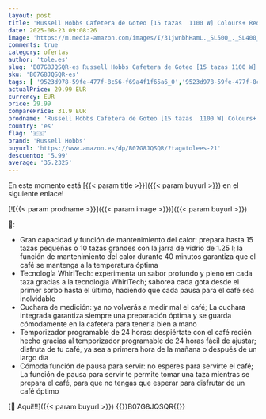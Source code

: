 ```yaml
---
layout: post
title: 'Russell Hobbs Cafetera de Goteo [15 tazas  1100 W] Colours+ Red  jarra cristal 1.25 l  tecnología WhirlTech  pantalla LCD  temporizador programable  filtro extraíble  mantenimiento calor  24031-56'
date: 2025-08-23 09:08:26
image: 'https://m.media-amazon.com/images/I/31jwnbhHamL._SL500_._SL400_.jpg'
comments: true
category: ofertas
author: 'tole.es'
slug: 'B07G8JQSQR-es Russell Hobbs Cafetera de Goteo [15 tazas 1100 W] Colours+...'
sku: 'B07G8JQSQR-es'
tags: [ '9523d978-59fe-477f-8c56-f69a4f1f65a6_0','9523d978-59fe-477f-8c56-f69a4f1f65a6_3101','9523d978-59fe-477f-8c56-f69a4f1f65a6_3201','9523d978-59fe-477f-8c56-f69a4f1f65a6_3301','9523d978-59fe-477f-8c56-f69a4f1f65a6_5601','9523d978-59fe-477f-8c56-f69a4f1f65a6_5901','9523d978-59fe-477f-8c56-f69a4f1f65a6_6001','9523d978-59fe-477f-8c56-f69a4f1f65a6_6201','9523d978-59fe-477f-8c56-f69a4f1f65a6_6801','9523d978-59fe-477f-8c56-f69a4f1f65a6_701','9523d978-59fe-477f-8c56-f69a4f1f65a6_7501','9523d978-59fe-477f-8c56-f69a4f1f65a6_7701','9523d978-59fe-477f-8c56-f69a4f1f65a6_9101','Arborist Merchandising Root','CML-Kitchen','Cafeteras de goteo','Café y Bebidas Calientes','Descubre las ofertas para tu cocina','GLPrimeDayRussellHobbs','Hogar y cocina','Kitchen All','KitchenPrimeDayRussellHobbs','KitchenRussellHobbs','KitchenSpectrum','Los favoritos de nuestros clientes Social: Hogar y cocina','Los favoritos de nuestros clientes Social: Hogar y cocina líneas duras','Los favoritos de nuestros clientes: Hogar y cocina','Major Appliances','Máquinas cafeteras','New Arrivals Social: Home and Kitchen','Ofertas de electrodomésticos pequeños y grandes','Self Service','Special Features Stores','Top Brands Kitchen Appliances','Top Brands Kitchen Selection','Utensilios para café y té','cafetera','russell hobbs','top brands_home_and_kitchen','🇪🇸', ]
actualPrice: 29.99 EUR
currency: EUR
price: 29.99
comparePrice: 31.9 EUR
prodname: 'Russell Hobbs Cafetera de Goteo [15 tazas  1100 W] Colours+ Red  jarra cristal 1.25 l  tecnología WhirlTech  pantalla LCD  temporizador programable  filtro extraíble  mantenimiento calor  24031-56'
country: 'es'
flag: '🇪🇸'
brand: 'Russell Hobbs'
buyurl: 'https://www.amazon.es/dp/B07G8JQSQR/?tag=tolees-21'
descuento: '5.99'
average: '35.2325'
---
```


En este momento está [{{< param title >}}]({{< param buyurl >}}) en el siguiente enlace!

[![{{< param prodname >}}]({{< param image >}})]({{< param buyurl >}})

🔎:

- Gran capacidad y función de mantenimiento del calor: prepara hasta 15 tazas pequeñas o 10 tazas grandes con la jarra de vidrio de 1.25 l; la función de mantenimiento del calor durante 40 minutos garantiza que el café se mantenga a la temperatura óptima
- Tecnología WhirlTech: experimenta un sabor profundo y pleno en cada taza gracias a la tecnología WhirlTech; saborea cada gota desde el primer sorbo hasta el último, haciendo que cada pausa para el café sea inolvidable
- Cuchara de medición: ya no volverás a medir mal el café; La cuchara integrada garantiza siempre una preparación óptima y se guarda cómodamente en la cafetera para tenerla bien a mano
- Temporizador programable de 24 horas: despiértate con el café recién hecho gracias al temporizador programable de 24 horas fácil de ajustar; disfruta de tu café, ya sea a primera hora de la mañana o después de un largo día
- Cómoda función de pausa para servir: no esperes para servirte el café; La función de pausa para servir te permite tomar una taza mientras se prepara el café, para que no tengas que esperar para disfrutar de un café óptimo

[🛒 Aquí!!!]({{< param buyurl >}})
{{<world>}}B07G8JQSQR{{</world>}}
